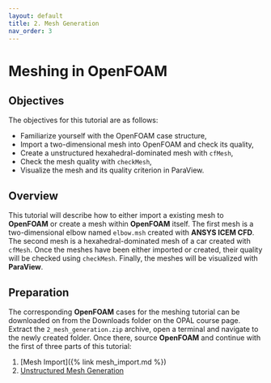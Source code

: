 ```yaml
---
layout: default
title: 2. Mesh Generation
nav_order: 3
---
```


# Meshing in OpenFOAM

## Objectives

The objectives for this tutorial are as follows:

- Familiarize yourself with the OpenFOAM case structure,
- Import a two-dimensional mesh into OpenFOAM and check its quality,
- Create a unstructured hexahedral-dominated mesh with `cfMesh`,
- Check the mesh quality with `checkMesh`,
- Visualize the mesh and its quality criterion in ParaView.

## Overview

This tutorial will describe how to either import a existing mesh to **OpenFOAM** or create a mesh within **OpenFOAM** itself. The first mesh is a two-dimensional elbow named `elbow.msh` created with **ANSYS ICEM CFD**. The second mesh is a hexahedral-dominated mesh of a car created with `cfMesh`. Once the meshes have been either imported or created, their quality will be checked using `checkMesh`. Finally, the meshes will be visualized with **ParaView**.

## Preparation

The corresponding **OpenFOAM** cases for the meshing tutorial can be downloaded on from the Downloads folder on the OPAL course page. Extract the `2_mesh_generation.zip` archive, open a terminal and navigate to the newly created folder. Once there, source **OpenFOAM** and continue with the first of three parts of this tutorial:

1. [Mesh Import]({% link mesh_import.md %})
2. [Unstructured Mesh Generation](https://bildungsportal.sachsen.de/opal/auth/RepositoryEntry/19816513539/CourseNode/1714444290937796010)
